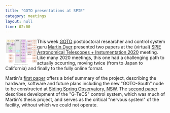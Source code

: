 ```yaml
---
title: "GOTO presentations at SPIE"
category: meetings
layout: null
time: 02:00
---
```

<!-- converted from blosxom format post using convert.pl dkg 22.1.2022 -->
<img src="images/dyer_spie.png" width="100" align="left">
This week <a href="http://goto-observatory.org">GOTO</a> postdoctoral
researcher and control system guru 
<a href="https://www.martindyer.net">Martin Dyer</a> presented two papers
at the (virtual) 
<a href="https://spie.org/conferences-and-exhibitions/astronomical-telescopes-and-instrumentation">SPIE Astronomical Telescopes + Instumentation 2020</a>
meeting.
Like many 2020 meetings, this one had a challenging path to actually 
occurring, moving twice
(from to Japan to California) and finally to the fully online format.
</p>
<p>Martin's 
<a href="https://arxiv.org/abs/2012.02685">first paper</a> offers a brief
summary of the project, describing the 
hardware, software and future plans including the new "GOTO-South" node
to be constructed at 
<a href="https://www.sidingspringobservatory.com.au">Siding Spring Observatory, NSW</a>.
The <a href="https://arxiv.org/abs/2012.02686">second paper</a> describes
development of the "G-TeCS" control system, which was much of Martin's
thesis project, and serves as the critical "nervous system" of the 
facility, without which we could not operate.</p>

